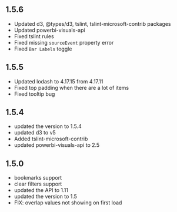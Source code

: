 ## 1.5.6
* Updated d3, @types/d3, tslint, tslint-microsoft-contrib packages
* Updated powerbi-visuals-api
* Fixed tslint rules
* Fixed missing `sourceEvent` property error
* Fixed `Bar Labels` toggle

## 1.5.5
* Updated lodash to 4.17.15 from 4.17.11
* Fixed top padding when there are a lot of items
* Fixed tooltip bug

## 1.5.4
* updated the version to 1.5.4
* updated d3 to v5
* Added tslint-microsoft-contrib
* updated powerbi-visuals-api to 2.5

## 1.5.0
* bookmarks support
* clear filters support
* updated the API to 1.11
* updated the version to 1.5
* FIX: overlap values not showing on first load

